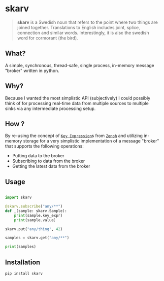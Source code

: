 # skarv

> **skarv** is a Swedish noun that refers to the point where two things are joined together. Translations to English includes joint, splice, connection and similar words. Interestingly, it is also the swedish word for cormorant (the bird).

## What?

A simple, synchronous, thread-safe, single process, in-memory message "broker" written in python. 

## Why?

Because I wanted the most simplistic API (subjectively) I could possibly think of for processing real-time data from multiple sources to multiple sinks via any intermediate processing setup.

## How ?

By re-using the concept of [`Key Expression`](https://github.com/eclipse-zenoh/roadmap/blob/main/rfcs/ALL/Key%20Expressions.md)s from [`Zenoh`](https://zenoh.io/) and utilizing in-memory storage for a very simplistic implementation of a message "broker" that supports the following operations:
* Putting data to the broker
* Subscribing to data from the broker
* Getting the latest data from the broker

## Usage

```python

import skarv

@skarv.subscribe("any/**")
def _(sample: skarv.Sample):
    print(sample.key_expr)
    print(sample.value)

skarv.put("any/thing", 42)

samples = skarv.get("any/**")

print(samples)
```

## Installation

```
pip install skarv
```
